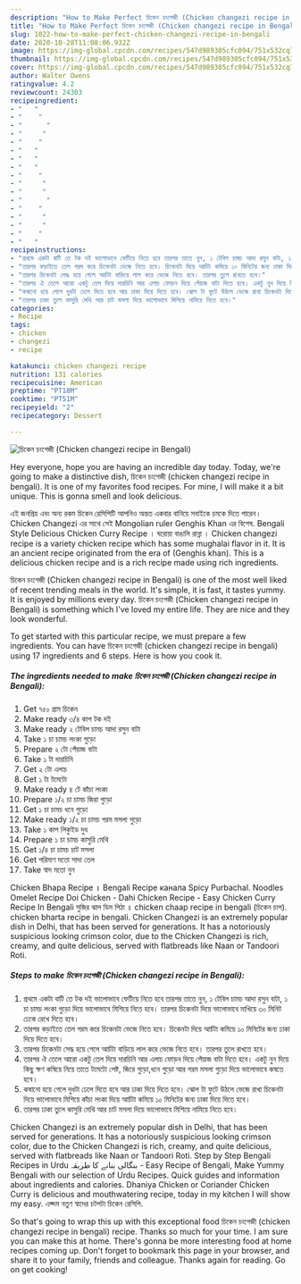 ```yaml
---
description: "How to Make Perfect চিকেন চংগেজী (Chicken changezi recipe in Bengali)"
title: "How to Make Perfect চিকেন চংগেজী (Chicken changezi recipe in Bengali)"
slug: 1022-how-to-make-perfect-chicken-changezi-recipe-in-bengali
date: 2020-10-28T11:08:06.932Z
image: https://img-global.cpcdn.com/recipes/547d989305cfc094/751x532cq70/চিকেন-চংগেজী-chicken-changezi-recipe-in-bengali-recipe-main-photo.jpg
thumbnail: https://img-global.cpcdn.com/recipes/547d989305cfc094/751x532cq70/চিকেন-চংগেজী-chicken-changezi-recipe-in-bengali-recipe-main-photo.jpg
cover: https://img-global.cpcdn.com/recipes/547d989305cfc094/751x532cq70/চিকেন-চংগেজী-chicken-changezi-recipe-in-bengali-recipe-main-photo.jpg
author: Walter Owens
ratingvalue: 4.2
reviewcount: 24303
recipeingredient:
- "   "
- "    "
- "      "
- "     "
- "    "
- "   "
- "   "
- "   "
- "    "
- "     "
- "     "
- "      "
- "    "
- "     "
- "     "
- "    "
- "   "
recipeinstructions:
- "প্রথমে একটা বাটি তে টক দই ভালোভাবে ফেটিয়ে নিতে হবে তারপর তাতে নুন, ১ টেবিল চামচ আদা রসুন বাটা, ১ চা চামচ লংকা গুড়ো দিয়ে ভালোভাবে মিশিয়ে নিতে হবে। তারপর চিকেনটা দিয়ে ভালোভাবে মাখিয়ে ৩০ মিনিট ঢেকে রেখে দিতে হবে।"
- "তারপর কড়াইতে তেল গরম করে চিকেনটা ভেজে নিতে হবে। চিকেনটা দিয়ে আচঁটা কমিয়ে ১০ মিনিটের জন্য ঢাকা দিয়ে দিতে হবে।"
- "তারপর চিকেনটা সেদ্ধ হয়ে গেলে আচঁটা বাড়িয়ে লাল করে ভেজে নিতে হবে। তারপর তুলে রাখতে হবে।"
- "তারপর ঐ তেলে আরো একটু তেল দিয়ে দারচিনি আর এলাচ ফোড়ন দিয়ে পেঁয়াজ বাটা দিতে হবে। একটু নুন দিয়ে কিছু ক্ষণ কষিয়ে নিয়ে তাতে টমেটো পেষ্ট, জিরে গুড়ো,ধনে গুড়ো আর গরম মসলা গুড়ো দিয়ে ভালোভাবে কষতে হবে।"
- "কষানো হয়ে গেলে দুধটা ঢেলে দিতে হবে আর ঢাকা দিয়ে দিতে হবে। ঝোল টা ফুটে উঠলে ভেজে রাখা চিকেনটা দিয়ে ভালোভাবে মিশিয়ে কাঁচা লংকা দিয়ে আচঁটা কমিয়ে ১০ মিনিটের জন্য ঢাকা দিয়ে দিতে হবে।"
- "তারপর ঢাকা তুলে কাসুরি মেথি আর চাট মসলা দিয়ে ভালোভাবে মিশিয়ে নামিয়ে নিতে হবে।"
categories:
- Recipe
tags:
- chicken
- changezi
- recipe

katakunci: chicken changezi recipe 
nutrition: 131 calories
recipecuisine: American
preptime: "PT18M"
cooktime: "PT51M"
recipeyield: "2"
recipecategory: Dessert

---
```



![চিকেন চংগেজী (Chicken changezi recipe in Bengali)](https://img-global.cpcdn.com/recipes/547d989305cfc094/751x532cq70/চিকেন-চংগেজী-chicken-changezi-recipe-in-bengali-recipe-main-photo.jpg)

Hey everyone, hope you are having an incredible day today. Today, we're going to make a distinctive dish, চিকেন চংগেজী (chicken changezi recipe in bengali). It is one of my favorites food recipes. For mine, I will make it a bit unique. This is gonna smell and look delicious.

এই জনপ্রিয় এবং অন্য রকম চিকেন রেসিপিটি আপনিও অন্তত একবার বানিয়ে সবাইকে চমকে দিতে পারেন। Chicken Changezi এর সাথে সেই Mongolian ruler Genghis Khan এর বিশেষ. Bengali Style Delicious Chicken Curry Recipe । ঘরোয়া বাঙালি রান্না । Chicken changezi recipe is a variety chicken recipe which has some mughalai flavor in it. It is an ancient recipe originated from the era of (Genghis khan). This is a delicious chicken recipe and is a rich recipe made using rich ingredients.

চিকেন চংগেজী (Chicken changezi recipe in Bengali) is one of the most well liked of recent trending meals in the world. It's simple, it is fast, it tastes yummy. It is enjoyed by millions every day. চিকেন চংগেজী (Chicken changezi recipe in Bengali) is something which I've loved my entire life. They are nice and they look wonderful.


To get started with this particular recipe, we must prepare a few ingredients. You can have চিকেন চংগেজী (chicken changezi recipe in bengali) using 17 ingredients and 6 steps. Here is how you cook it.

<!--inarticleads1-->

##### The ingredients needed to make চিকেন চংগেজী (Chicken changezi recipe in Bengali):

1. Get  ৭৫০ গ্রাম চিকেন
1. Make ready  ৩/৪ কাপ টক দই
1. Make ready  ২ টেবিল চামচ আদা রসুন বাটা
1. Take  ১ চা চামচ লংকা গুড়ো
1. Prepare  ২ টো পেঁয়াজ বাটা
1. Take  ১ টা দারচিনি
1. Get  ২ টো এলাচ
1. Get  ১ টা টমেটো
1. Make ready  ৪ টে কাঁচা লংকা
1. Prepare  ১/২ চা চামচ জিরা গুড়ো
1. Get  ১ চা চামচ ধনে গুড়ো
1. Make ready  ১/২ চা চামচ গরম মসলা গুড়ো
1. Take  ১ কাপ লিকুইড দুধ
1. Prepare  ১ চা চামচ কাসুরি মেথি
1. Get  ১/৪ চা চামচ চাট মসলা
1. Get  পরিমাণ মতো সাদা তেল
1. Take  স্বাদ মতো নুন


Chicken Bhapa Recipe ॥ Bengali Recipe канала Spicy Purbachal. Noodles Omelet Recipe Doi Chicken - Dahi Chicken Recipe - Easy Chicken Curry Recipe In Bengali সুজির ঝাল ডিম পিঠা ॥ chicken chaap recipe in bengali (চিকেন চাপ). chicken bharta recipe in bengali. Chicken Changezi is an extremely popular dish in Delhi, that has been served for generations. It has a notoriously suspicious looking crimson color, due to the Chicken Changezi is rich, creamy, and quite delicious, served with flatbreads like Naan or Tandoori Roti. 

<!--inarticleads2-->

##### Steps to make চিকেন চংগেজী (Chicken changezi recipe in Bengali):

1. প্রথমে একটা বাটি তে টক দই ভালোভাবে ফেটিয়ে নিতে হবে তারপর তাতে নুন, ১ টেবিল চামচ আদা রসুন বাটা, ১ চা চামচ লংকা গুড়ো দিয়ে ভালোভাবে মিশিয়ে নিতে হবে। তারপর চিকেনটা দিয়ে ভালোভাবে মাখিয়ে ৩০ মিনিট ঢেকে রেখে দিতে হবে।
1. তারপর কড়াইতে তেল গরম করে চিকেনটা ভেজে নিতে হবে। চিকেনটা দিয়ে আচঁটা কমিয়ে ১০ মিনিটের জন্য ঢাকা দিয়ে দিতে হবে।
1. তারপর চিকেনটা সেদ্ধ হয়ে গেলে আচঁটা বাড়িয়ে লাল করে ভেজে নিতে হবে। তারপর তুলে রাখতে হবে।
1. তারপর ঐ তেলে আরো একটু তেল দিয়ে দারচিনি আর এলাচ ফোড়ন দিয়ে পেঁয়াজ বাটা দিতে হবে। একটু নুন দিয়ে কিছু ক্ষণ কষিয়ে নিয়ে তাতে টমেটো পেষ্ট, জিরে গুড়ো,ধনে গুড়ো আর গরম মসলা গুড়ো দিয়ে ভালোভাবে কষতে হবে।
1. কষানো হয়ে গেলে দুধটা ঢেলে দিতে হবে আর ঢাকা দিয়ে দিতে হবে। ঝোল টা ফুটে উঠলে ভেজে রাখা চিকেনটা দিয়ে ভালোভাবে মিশিয়ে কাঁচা লংকা দিয়ে আচঁটা কমিয়ে ১০ মিনিটের জন্য ঢাকা দিয়ে দিতে হবে।
1. তারপর ঢাকা তুলে কাসুরি মেথি আর চাট মসলা দিয়ে ভালোভাবে মিশিয়ে নামিয়ে নিতে হবে।


Chicken Changezi is an extremely popular dish in Delhi, that has been served for generations. It has a notoriously suspicious looking crimson color, due to the Chicken Changezi is rich, creamy, and quite delicious, served with flatbreads like Naan or Tandoori Roti. Step by Step Bengali Recipes in Urdu بنگالی بنانے کا طریقہ - Easy Recipe of Bengali, Make Yummy Bengali with our selection of Urdu Recipes. Quick guides and information about ingredients and calories. Dhaniya Chicken or Coriander Chicken Curry is delicious and mouthwatering recipe, today in my kitchen I will show my easy. এক্দম নতুণ স্বাদের চটপটা চিকেন রেসিপি. 

So that's going to wrap this up with this exceptional food চিকেন চংগেজী (chicken changezi recipe in bengali) recipe. Thanks so much for your time. I am sure you can make this at home. There's gonna be more interesting food at home recipes coming up. Don't forget to bookmark this page in your browser, and share it to your family, friends and colleague. Thanks again for reading. Go on get cooking!
